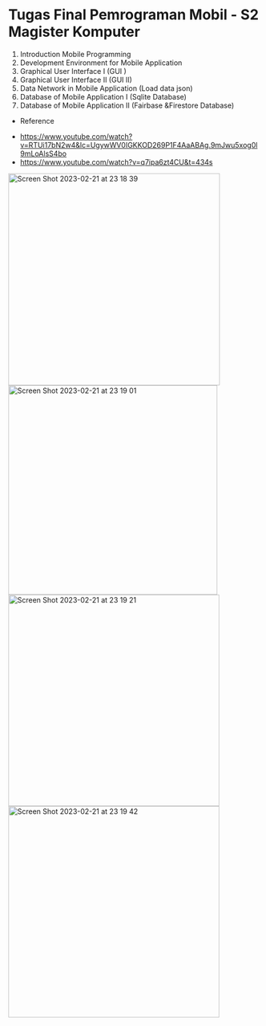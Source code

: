 # Tugas Final Pemrograman Mobil - S2 Magister Komputer

1. Introduction Mobile Programming
2. Development Environment for Mobile Application
3. Graphical User Interface I (GUI  )
4. Graphical User Interface II (GUI II)
5. Data Network in Mobile Application (Load data json)
6. Database of Mobile Application I (Sqlite Database)
7. Database of Mobile Application II (Fairbase &Firestore Database)

* Reference
- https://www.youtube.com/watch?v=RTUi17bN2w4&lc=UgywWV0IGKKOD269P1F4AaABAg.9mJwu5xog0l9mLoAlsS4bo
- https://www.youtube.com/watch?v=q7ipa6zt4CU&t=434s

<img width="422" alt="Screen Shot 2023-02-21 at 23 18 39" src="https://user-images.githubusercontent.com/75037696/220385068-7aeb9fba-e2fb-49ea-af63-1b91c8ffcb8e.png">
<img width="417" alt="Screen Shot 2023-02-21 at 23 19 01" src="https://user-images.githubusercontent.com/75037696/220385152-f01ff0d3-ae54-4eb7-9c7f-2f286109ef67.png">
<img width="421" alt="Screen Shot 2023-02-21 at 23 19 21" src="https://user-images.githubusercontent.com/75037696/220385252-1c0f1640-ab4c-4cef-b040-17816f9033a4.png">
<img width="421" alt="Screen Shot 2023-02-21 at 23 19 42" src="https://user-images.githubusercontent.com/75037696/220385338-328c969e-6391-4112-9f2e-cd212423b0c9.png">
